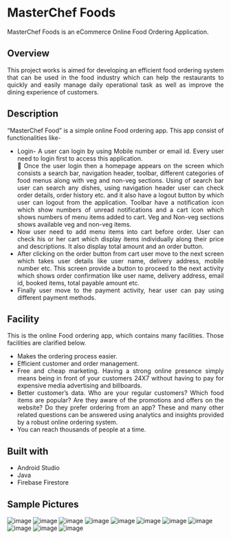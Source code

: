 <h1 dir="auto">MasterChef Foods</h1>
<p dir="auto">MasterChef Foods is an eCommerce Online Food Ordering Application.</p>
<h2 dir="auto"><strong>Overview</strong></h2>
<p dir="auto" style="text-align: justify;">This project works is aimed for developing an efficient food ordering system that can be used in the food industry which can help the restaurants to quickly and easily manage daily operational task as well as improve the dining experience of customers.</p>
<h2 dir="auto"><strong>Description</strong></h2>
<p dir="auto" style="text-align: justify;">&ldquo;MasterChef Food&rdquo; is a simple online Food ordering app. This app consist of functionalities like-</p>
<ul>
<li style="text-align: justify;">Login- A user can login by using Mobile number or email id. Every user need to login first to access this application.<br /> Once the user login then a homepage appears on the screen which consists a search bar, navigation header, toolbar, different categories of food menus along with veg and non-veg sections. Using of search bar user can search any dishes, using navigation header user can check order details, order history etc. and it also have a logout button by which user can logout from the application. Toolbar have a notification icon which show numbers of unread notifications and a cart icon which shows numbers of menu items added to cart. Veg and Non-veg sections shows available veg and non-veg items.</li>
<li style="text-align: justify;">Now user need to add menu items into cart before order. User can check his or her cart which display items individually along their price and descriptions. It also display total amount and an order button.</li>
<li style="text-align: justify;">After clicking on the order button from cart user move to the next screen which takes user details like user name, delivery address, mobile number etc. This screen provide a button to proceed to the next activity which shows order confirmation like user name, delivery address, email id, booked items, total payable amount etc.</li>
<li style="text-align: justify;">Finally user move to the payment activity, hear user can pay using different payment methods.</li>
</ul>
<h2 dir="auto"><strong>Facility</strong></h2>
<p style="text-align: justify;">This is the online Food ordering app, which contains many facilities. Those facilities are clarified below.</p>
<ul>
<li style="text-align: justify;">Makes the ordering process easier.</li>
<li style="text-align: justify;">Efficient customer and order management.</li>
<li style="text-align: justify;">Free and cheap marketing. Having a strong online presence simply means being in front of your customers 24X7 without having to pay for expensive media advertising and billboards.</li>
<li style="text-align: justify;">Better customer&rsquo;s data. Who are your regular customers? Which food items are popular? Are they aware of the promotions and offers on the website? Do they prefer ordering from an app? These and many other related questions can be answered using analytics and insights provided by a robust online ordering system.</li>
<li style="text-align: justify;">You can reach thousands of people at a time.</li>
</ul>
<h2 dir="auto"><strong>Built with</strong></h2>
<ul dir="auto">
<li>Android Studio</li>
<li>Java</li>
<li>Firebase Firestore</li>
</ul>
<h2 dir="auto"><strong>Sample Pictures</strong></h2>

![image](https://user-images.githubusercontent.com/90409311/156402734-451e79c9-b131-4657-a6f3-19cc117f1621.png)
![image](https://user-images.githubusercontent.com/90409311/156403117-ab057989-552b-417e-b9f3-eb637c037f2c.png)
![image](https://user-images.githubusercontent.com/90409311/156406137-63ed48d7-9bb2-41c9-9285-dcf2d5bcc73a.png)
![image](https://user-images.githubusercontent.com/90409311/156410333-176909d2-7219-4899-913f-034baf488444.png)
![image](https://user-images.githubusercontent.com/90409311/156403374-e850fde9-00e2-4abf-be73-6c1fccf6028a.png)
![image](https://user-images.githubusercontent.com/90409311/156403681-206396b7-23ba-4a5d-b1a3-3b9941fdbf2e.png)
![image](https://user-images.githubusercontent.com/90409311/156404064-20ab6f57-10f0-438f-9498-5dbeec46f2a6.png)
![image](https://user-images.githubusercontent.com/90409311/156405404-64bf2297-cad4-4d1b-86c3-3344ad299df9.png)
![image](https://user-images.githubusercontent.com/90409311/156406915-40425c1e-7995-48d9-8671-a62c63b7546e.png) 
![image](https://user-images.githubusercontent.com/90409311/156407990-7fdf7bc1-6acb-4194-aeb4-a088991fb88e.png)
![image](https://user-images.githubusercontent.com/90409311/156407371-ab0001c4-051f-4987-a436-4c49d5b613d9.png)
